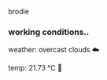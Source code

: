 brodie

<!--weather_start-->
### working conditions..

weather: overcast clouds ☁️

temp: 21.73 °C 🥶

<!--weather_end-->
